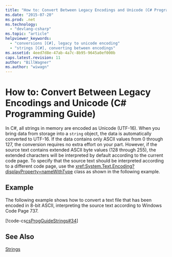 ```yaml
---
title: "How to: Convert Between Legacy Encodings and Unicode (C# Programming Guide)"
ms.date: "2015-07-20"
ms.prod: .net
ms.technology: 
  - "devlang-csharp"
ms.topic: "article"
helpviewer_keywords: 
  - "conversions [C#], legacy to unicode encoding"
  - "strings [C#], converting between encodings"
ms.assetid: 4eed7d8e-47ab-4a7c-8b95-9645a0ef000b
caps.latest.revision: 11
author: "BillWagner"
ms.author: "wiwagn"
---
```

# How to: Convert Between Legacy Encodings and Unicode (C# Programming Guide)
In C#, all strings in memory are encoded as Unicode (UTF-16). When you bring data from storage into a `string` object, the data is automatically converted to UTF-16. If the data contains only ASCII values from 0 through 127, the conversion requires no extra effort on your part. However, if the source text contains extended ASCII byte values (128 through 255), the extended characters will be interpreted by default according to the current code page. To specify that the source text should be interpreted according to a different code page, use the <xref:System.Text.Encoding?displayProperty=nameWithType> class as shown in the following example.  
  
## Example  
 The following example shows how to convert a text file that has been encoded in 8-bit ASCII, interpreting the source text according to Windows Code Page 737.  
  
 [!code-cs[csProgGuideStrings#34](../../../csharp/programming-guide/strings/codesnippet/CSharp/how-to-convert-between-legacy-encodings-and-unicode_1.cs)]  
  
## See Also  
 [Strings](../../../csharp/programming-guide/strings/index.md)
